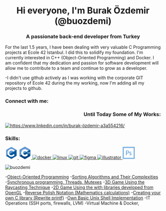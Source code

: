 

<h1 align="center">Hi everyone, I'm Burak Özdemir (@buozdemi) </h1>
<h3 align="center">A passionate back-end developer from Turkey</h3>

For the last 1.5 years, I have been dealing with very valuable C Programming projects at Ecole 42 Istanbul. I did this to solidify my foundation. I'm currently interested in C++ (Object-Oriented Programming) and Docker. I am confident that my dedication and passion for software development will allow me to contribute to a team and continue to grow as a developer. 

-I didn't use github actively as I was working with the corporate GIT repository of Ecole 42 during the my working, now I'm adding all my projects to github.


<div class='pull-left'> <h3 align="left">Connect with me:</h3>
<div class='pull-right'> <h3 align="right">Until Today Some of My Works:</h3>
<p align="left">
<a href="https://linkedin.com/in/https://www.linkedin.com/in/burak-özdemir-a3a554216/" target="blank"><img align="center" src="https://raw.githubusercontent.com/rahuldkjain/github-profile-readme-generator/master/src/images/icons/Social/linked-in-alt.svg" alt="https://www.linkedin.com/in/burak-özdemir-a3a554216/" height="30" width="40" /></a>
</p>

<h3 align="left">Skills:</h3>
<p align="left"> <a href="https://www.cprogramming.com/" target="_blank" rel="noreferrer"> <img src="https://raw.githubusercontent.com/devicons/devicon/master/icons/c/c-original.svg" alt="c" width="40" height="40"/> </a> 
<a href="https://www.w3schools.com/cpp/" target="_blank" rel="noreferrer"> <img src="https://raw.githubusercontent.com/devicons/devicon/master/icons/cplusplus/cplusplus-original.svg" alt="cplusplus" width="40" height="40"/> </a> <a href="https://www.docker.com" target="_blank" rel="noreferrer"> <img 
src="https://www.vectorlogo.zone/logos/docker/docker-tile.svg" alt="docker" width="40" height="40"/> </a> <a href="https://www.linux.org/pages/download/" target="_blank" rel="noreferrer"> <img src="https://www.vectorlogo.zone/logos/linux/linux-icon.svg" alt="linux" width="40" height="40"/> </a> <a href="https://git-scm.com" target="_blank" rel="noreferrer"> <img src="https://www.vectorlogo.zone/logos/git-scm/git-scm-icon.svg" alt="git" width="40" height="40"/> </a>
<a href="https://www.figma.com/" target="_blank" rel="noreferrer"> <img src="https://www.vectorlogo.zone/logos/figma/figma-icon.svg" alt="figma" width="40" height="40"/> </a> <a href="https://www.adobe.com/in/products/illustrator.html" target="_blank" rel="noreferrer"> <img src="https://www.vectorlogo.zone/logos/adobe_illustrator/adobe_illustrator-icon.svg" alt="illustrator" width="40" height="40"/> </a> <a href="https://www.photoshop.com/en" target="_blank" rel="noreferrer"> <img src="https://raw.githubusercontent.com/devicons/devicon/master/icons/photoshop/photoshop-line.svg" alt="photoshop" width="40" height="40"/> </a> </p>

<p><img align="center" src="https://github-readme-stats.vercel.app/api/top-langs?username=buozdemi&show_icons=true&locale=en&layout=compact" alt="buozdemi" /></p> </div>

-[Object-Oriented Programming](https://github.com/buozdemi/42cursus/tree/main/Cpp%20Modules%20(C%2B%2B))
-[Sorting Algorithms and Their Complexities](https://github.com/buozdemi/42cursus/tree/main/push_swap)
-[Synchronous programming, Threads, Mutexes](https://github.com/buozdemi/42cursus/tree/main/philosophers)
-[3D Game Using the Raycasting Technique](https://github.com/buozdemi/42cursus/tree/main/cub3D)
-[2D Game Using the with libraries developed from OpenGL](https://github.com/buozdemi/42cursus/tree/main/so_long)
-[Reverse Polish Notation (Mathematics calculations)](https://github.com/buozdemi/42cursus/tree/main/Cpp%20Modules%20(C%2B%2B)/CPP09)
-[Creating your own C library (Rewrite printf)](https://github.com/buozdemi/42cursus/tree/main/ft_printf)
-[Own Basic Unix Shell Implementation](https://github.com/buozdemi/42cursus/tree/main/minishell)
-IT Operations (SSH ports, firewalls, LVM)
-Virtual Machine & Docker,
</div>
<!---
For now, I will share my Ecole 42 Istanbul project codes with you.
--->
